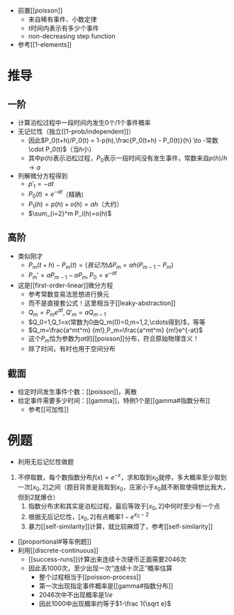 - 前置[[poisson]]
  - 来自稀有事件、小数定律
  - $t$时间内表示有多少个事件
  - non-decreasing step function
- 参考[[1-elements]]
# 推导
## 一阶
- 计算泊松过程中一段时间内发生0个/1个事件概率
- 无记忆性（独立[[1-prob/independent]]）
  - 因此$P_0(t+h)/P_0(t) = 1-p(h),\frac{P_0(t+h) - P_0(t)}{h} \to -常数\cdot P_0(t)$（当$h$小）
  - 其中$p(h)$表示泊松过程，$P_0$表示一段时间没有发生事件，常数来自$p(h)/h\to a$
- 列解微分方程得到
  - $p'_t = -at$
  - $P_0(t)=e^{-at}$（精确）
  - $P_1(h)=p(h)+o(h)=ah$（大约）
  - $\sum_{i=2}^m P_i(h)=o(h)$
## 高阶
- 类似刚才
  - $P_m(t+h)-P_m(t)=(我记为)\Delta P_m=ah(P_{m-1}-P_m)$
  - $P_m'=aP_{m-1}-aP_m,P_0=e^{-at}$
- 这是[[first-order-linear]]微分方程
  - 参考常数变易法思想进行换元
  - 而不是直接套公式！这里相当于[[leaky-abstraction]]
  - $Q_m=P_me^{at},Q'_m=aQ_{m-1}$
  - $Q_0=1,Q_1=x(常数为0由Q_m(0)=0,m=1,2,\cdots得到)$，等等
  - $Q_m=\frac{a^mt^m} {m!},P_m=\frac{a^mt^m} {m!}e^{-at}$
  - 这个$P_m$恰为参数为$at$的[[poisson]]分布，符合原始物理含义！
  - 除了时间，有时也用于空间分布
## 截面
- 给定时间发生事件个数：[[poisson]]，离散
- 给定事件需要多少时间：[[gamma]]，特例1个是[[gamma#指数分布]]
  - 参考[[可加性]]
# 例题
- 利用无后记忆性做题
1. 不停取数，每个数指数分布$f(x)=e^{-x}$，求和取到$x_0$就停，多大概率至少取到一次$[x_0,2]$之间（题目背景是我取到$x_0$，庄家小于$x_0$就不断取使得想比我大，但到2就爆仓）
   1. 指数分布求和其实是泊松过程，最后等效于$[x_0,2]$中何时至少有一个点
   2. 根据无后记忆性，$[x_0,2]$有点概率$1-e^{x_0-2}$
   3. 暴力[[self-similarity]]计算，就比较麻烦了，参考[[self-similarity]]
- [[proportional#等车例题]]
- 利用[[discrete-continuous]]
  - [[success-runs]]计算出来连续十次硬币正面需要2046次
  - 因此丢1000次，至少出现一次“连续十次正”概率估算
    - 整个过程相当于[[poisson-process]]
    - 第一次出现指定事件概率是[[gamma#指数分布]]
    - $2046$次中不出现概率是$1/e$
    - 因此$1000$中出现概率约等于$1-\frac 1{\sqrt e}$
